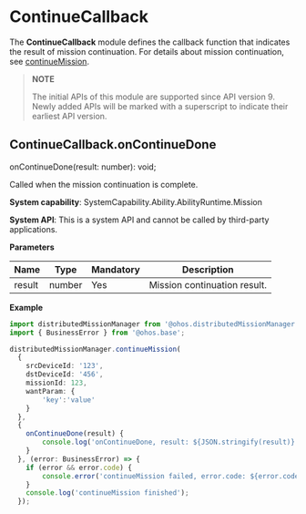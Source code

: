 # ContinueCallback

The **ContinueCallback** module defines the callback function that indicates the result of mission continuation. For details about mission continuation, see [continueMission](js-apis-distributedMissionManager.md#distributedmissionmanagercontinuemission).

> **NOTE**
> 
> The initial APIs of this module are supported since API version 9. Newly added APIs will be marked with a superscript to indicate their earliest API version.

## ContinueCallback.onContinueDone

onContinueDone(result: number): void;

Called when the mission continuation is complete.

**System capability**: SystemCapability.Ability.AbilityRuntime.Mission

**System API**: This is a system API and cannot be called by third-party applications.

**Parameters**

  | Name| Type| Mandatory| Description|
  | -------- | -------- | -------- | -------- |
  | result |  number | Yes| Mission continuation result.|

**Example**

  ```ts
  import distributedMissionManager from '@ohos.distributedMissionManager';
  import { BusinessError } from '@ohos.base';

  distributedMissionManager.continueMission(
    {
      srcDeviceId: '123',
      dstDeviceId: '456',
      missionId: 123,
      wantParam: {
          'key':'value'
      }
    },
    {
      onContinueDone(result) {
          console.log('onContinueDone, result: ${JSON.stringify(result)}');
      }
    }, (error: BusinessError) => {
      if (error && error.code) {
          console.error('continueMission failed, error.code: ${error.code}, error.message: ${error.message}');
      }
      console.log('continueMission finished');
    });
  ```
